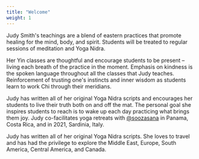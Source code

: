 ```yaml
---
title: "Welcome"
weight: 1
---
```

Judy Smith's teachings are a blend of eastern practices that promote healing for the mind, body, and spirit. Students will be treated to regular sessions of meditation and Yoga Nidra.


Her Yin classes are thoughtful and encourage students to be present – living each breath of the practice in the moment. Emphasis on kindness is the spoken language throughout all the classes that Judy teaches. Reinforcement of trusting one's instincts and inner wisdom as students learn to work Chi through their meridians.


Judy has written all of her original Yoga Nidra scripts and encourages her students to live their truth both on and off the mat. The personal goal she inspires students to reach is to wake up each day practicing what brings them joy.
Judy co-facilitates yoga retreats with [@soozasana](https://www.soozasana.com/) in Panama, Costa Rica, and in 2021, Sardinia, Italy.


Judy has written all of her original Yoga Nidra scripts. She loves to travel and has had the privilege to explore the Middle East, Europe, South America, Central America, and Canada.


